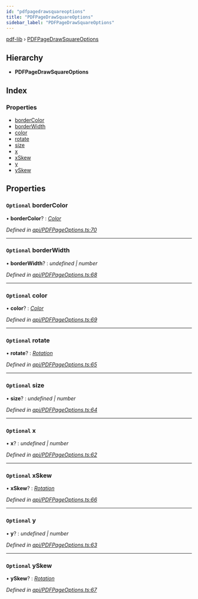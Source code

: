 ```yaml
---
id: "pdfpagedrawsquareoptions"
title: "PDFPageDrawSquareOptions"
sidebar_label: "PDFPageDrawSquareOptions"
---
```


[pdf-lib](../index.md) › [PDFPageDrawSquareOptions](pdfpagedrawsquareoptions.md)

## Hierarchy

* **PDFPageDrawSquareOptions**

## Index

### Properties

* [borderColor](pdfpagedrawsquareoptions.md#optional-bordercolor)
* [borderWidth](pdfpagedrawsquareoptions.md#optional-borderwidth)
* [color](pdfpagedrawsquareoptions.md#optional-color)
* [rotate](pdfpagedrawsquareoptions.md#optional-rotate)
* [size](pdfpagedrawsquareoptions.md#optional-size)
* [x](pdfpagedrawsquareoptions.md#optional-x)
* [xSkew](pdfpagedrawsquareoptions.md#optional-xskew)
* [y](pdfpagedrawsquareoptions.md#optional-y)
* [ySkew](pdfpagedrawsquareoptions.md#optional-yskew)

## Properties

### `Optional` borderColor

• **borderColor**? : *[Color](../index.md#color)*

*Defined in [api/PDFPageOptions.ts:70](https://github.com/Hopding/pdf-lib/blob/e1fccea/src/api/PDFPageOptions.ts#L70)*

___

### `Optional` borderWidth

• **borderWidth**? : *undefined | number*

*Defined in [api/PDFPageOptions.ts:68](https://github.com/Hopding/pdf-lib/blob/e1fccea/src/api/PDFPageOptions.ts#L68)*

___

### `Optional` color

• **color**? : *[Color](../index.md#color)*

*Defined in [api/PDFPageOptions.ts:69](https://github.com/Hopding/pdf-lib/blob/e1fccea/src/api/PDFPageOptions.ts#L69)*

___

### `Optional` rotate

• **rotate**? : *[Rotation](../index.md#rotation)*

*Defined in [api/PDFPageOptions.ts:65](https://github.com/Hopding/pdf-lib/blob/e1fccea/src/api/PDFPageOptions.ts#L65)*

___

### `Optional` size

• **size**? : *undefined | number*

*Defined in [api/PDFPageOptions.ts:64](https://github.com/Hopding/pdf-lib/blob/e1fccea/src/api/PDFPageOptions.ts#L64)*

___

### `Optional` x

• **x**? : *undefined | number*

*Defined in [api/PDFPageOptions.ts:62](https://github.com/Hopding/pdf-lib/blob/e1fccea/src/api/PDFPageOptions.ts#L62)*

___

### `Optional` xSkew

• **xSkew**? : *[Rotation](../index.md#rotation)*

*Defined in [api/PDFPageOptions.ts:66](https://github.com/Hopding/pdf-lib/blob/e1fccea/src/api/PDFPageOptions.ts#L66)*

___

### `Optional` y

• **y**? : *undefined | number*

*Defined in [api/PDFPageOptions.ts:63](https://github.com/Hopding/pdf-lib/blob/e1fccea/src/api/PDFPageOptions.ts#L63)*

___

### `Optional` ySkew

• **ySkew**? : *[Rotation](../index.md#rotation)*

*Defined in [api/PDFPageOptions.ts:67](https://github.com/Hopding/pdf-lib/blob/e1fccea/src/api/PDFPageOptions.ts#L67)*
